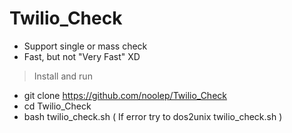 # Twilio_Check
+ Support single or mass check
+ Fast, but not "Very Fast" XD

> Install and run
+ git clone https://github.com/noolep/Twilio_Check
+ cd Twilio_Check
+ bash twilio_check.sh ( If error try to dos2unix twilio_check.sh )

